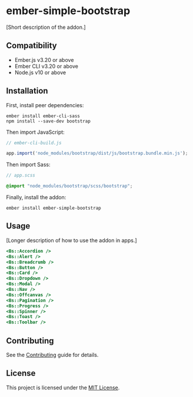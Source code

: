 ember-simple-bootstrap
==============================================================================

[Short description of the addon.]


Compatibility
------------------------------------------------------------------------------

* Ember.js v3.20 or above
* Ember CLI v3.20 or above
* Node.js v10 or above


Installation
------------------------------------------------------------------------------

First, install peer dependencies:

```
ember install ember-cli-sass
npm install --save-dev bootstrap
```

Then import JavaScript:

```js
// ember-cli-build.js

app.import('node_modules/bootstrap/dist/js/bootstrap.bundle.min.js');
```

Then import Sass:

```scss
// app.scss

@import "node_modules/bootstrap/scss/bootstrap";
```

Finally, install the addon:

```
ember install ember-simple-bootstrap
```


Usage
------------------------------------------------------------------------------

[Longer description of how to use the addon in apps.]

```hbs
<Bs::Accordion />
<Bs::Alert />
<Bs::Breadcrumb />
<Bs::Button />
<Bs::Card />
<Bs::Dropdown />
<Bs::Modal />
<Bs::Nav />
<Bs::Offcanvas />
<Bs::Pagination />
<Bs::Progress />
<Bs::Spinner />
<Bs::Toast />
<Bs::Toolbar />
```


Contributing
------------------------------------------------------------------------------

See the [Contributing](CONTRIBUTING.md) guide for details.


License
------------------------------------------------------------------------------

This project is licensed under the [MIT License](LICENSE.md).

